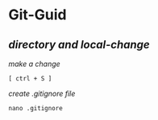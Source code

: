 # Git-Guid
## *directory and local-change*
_make a change_
```
[ ctrl + S ]
```
_create .gitignore file_
```
nano .gitignore
```
